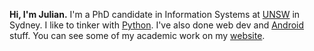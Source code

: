 **Hi, I'm Julian.** I'm a PhD candidate in Information Systems at [UNSW](https://www.business.unsw.edu.au/) in Sydney. I like to tinker with [Python](https://github.com/julianprester/deep-cenic). I've also done web dev and [Android](https://github.com/julianprester/RemindMail) stuff. You can see some of my academic work on my [website](https://julianprester.com).
